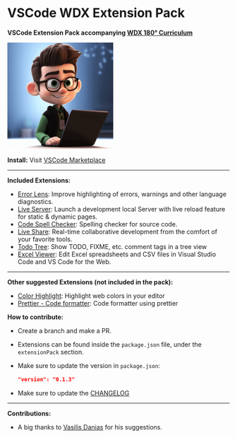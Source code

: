 # VSCode WDX Extension Pack

**VSCode Extension Pack accompanying [WDX 180° Curriculum](https://github.com/in-tech-gration/WDX-180)**

<img src="icon.png" width=240 />

**Install:** Visit [VSCode Marketplace](https://marketplace.visualstudio.com/items?itemName=kostasx.vscode-wdx-extension-pack)

---

**Included Extensions:**

- [Error Lens](https://marketplace.visualstudio.com/items?itemName=usernamehw.errorlens): Improve highlighting of errors, warnings and other language diagnostics.
- [Live Server](https://marketplace.visualstudio.com/items?itemName=ritwickdey.LiveServer): Launch a development local Server with live reload feature for static & dynamic pages.
- [Code Spell Checker](https://marketplace.visualstudio.com/items?itemName=streetsidesoftware.code-spell-checker): Spelling checker for source code.
- [Live Share](https://marketplace.visualstudio.com/items?itemName=MS-vsliveshare.vsliveshare): Real-time collaborative development from the comfort of your favorite tools.
- [Todo Tree](https://marketplace.visualstudio.com/items?itemName=Gruntfuggly.todo-tree): Show TODO, FIXME, etc. comment tags in a tree view
- [Excel Viewer](https://marketplace.visualstudio.com/items?itemName=GrapeCity.gc-excelviewer): Edit Excel spreadsheets and CSV files in Visual Studio Code and VS Code for the Web.

---

**Other suggested Extensions (not included in the pack):**

- [Color Highlight](https://marketplace.visualstudio.com/items?itemName=naumovs.color-highlight): Highlight web colors in your editor
- [Prettier - Code formatter](https://marketplace.visualstudio.com/items?itemName=esbenp.prettier-vscode): Code formatter using prettier


**How to contribute:**

- Create a branch and make a PR.

- Extensions can be found inside the `package.json` file, under the `extensionPack` section.

- Make sure to update the version in `package.json`: 

    ```json
    "version": "0.1.3"
    ```

- Make sure to update the [CHANGELOG](CHANGELOG.md)

---

**Contributions:**

- A big thanks to [Vasilis Danias](https://www.linkedin.com/in/danias/) for his suggestions.
